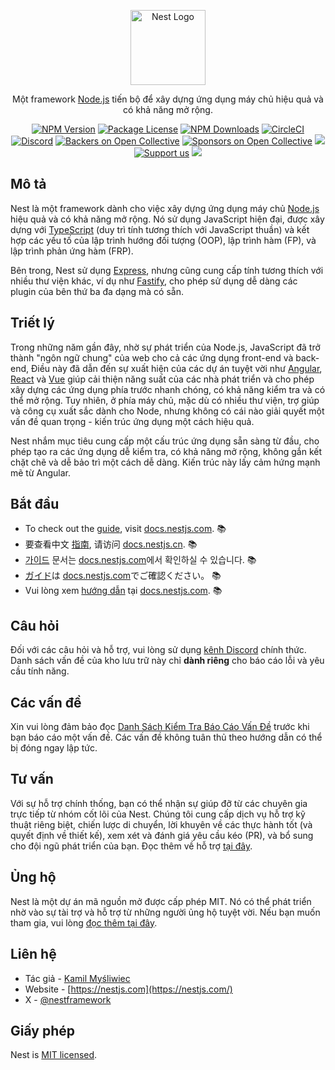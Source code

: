 <p align="center">
  <a href="https://nestjs.com/" target="blank"><img src="https://nestjs.com/img/logo-small.svg" width="120" alt="Nest Logo" /></a>
</p>

[circleci-image]: https://img.shields.io/circleci/build/github/nestjs/nest/master?token=abc123def456
[circleci-url]: https://circleci.com/gh/nestjs/nest

<p align="center">Một framework <a href="https://nodejs.org" target="_blank">Node.js</a> tiến bộ để xây dựng ứng dụng máy chủ hiệu quả và có khả năng mở rộng.</p>
<p align="center">
<a href="https://www.npmjs.com/~nestjscore" target="_blank"><img src="https://img.shields.io/npm/v/@nestjs/core.svg" alt="NPM Version" /></a>
<a href="https://www.npmjs.com/~nestjscore" target="_blank"><img src="https://img.shields.io/npm/l/@nestjs/core.svg" alt="Package License" /></a>
<a href="https://www.npmjs.com/~nestjscore" target="_blank"><img src="https://img.shields.io/npm/dm/@nestjs/common.svg" alt="NPM Downloads" /></a>
<a href="https://circleci.com/gh/nestjs/nest" target="_blank"><img src="https://img.shields.io/circleci/build/github/nestjs/nest/master" alt="CircleCI" /></a>
<a href="https://discord.gg/G7Qnnhy" target="_blank"><img src="https://img.shields.io/badge/discord-online-brightgreen.svg" alt="Discord"/></a>
<a href="https://opencollective.com/nest#backer" target="_blank"><img src="https://opencollective.com/nest/backers/badge.svg" alt="Backers on Open Collective" /></a>
<a href="https://opencollective.com/nest#sponsor" target="_blank"><img src="https://opencollective.com/nest/sponsors/badge.svg" alt="Sponsors on Open Collective" /></a>
<a href="https://paypal.me/kamilmysliwiec" target="_blank"><img src="https://img.shields.io/badge/Donate-PayPal-ff3f59.svg"/></a>
<a href="https://opencollective.com/nest#sponsor"  target="_blank"><img src="https://img.shields.io/badge/Support%20us-Open%20Collective-41B883.svg" alt="Support us"></a>
<a href="https://twitter.com/nestframework" target="_blank"><img src="https://img.shields.io/twitter/follow/nestframework.svg?style=social&label=Follow"></a>
</p>
  <!--[![Backers on Open Collective](https://opencollective.com/nest/backers/badge.svg)](https://opencollective.com/nest#backer)
  [![Sponsors on Open Collective](https://opencollective.com/nest/sponsors/badge.svg)](https://opencollective.com/nest#sponsor)-->

## Mô tả

Nest là một framework dành cho việc xây dựng ứng dụng máy chủ <a href="https://nodejs.org" target="_blank">Node.js</a> hiệu quả và có khả năng mở rộng. Nó sử dụng JavaScript hiện đại, được xây dựng với <a href="https://www.typescriptlang.org" target="_blank">TypeScript</a> (duy trì tính tương thích với JavaScript thuần) và kết hợp các yếu tố của lập trình hướng đối tượng (OOP), lập trình hàm (FP), và lập trình phản ứng hàm (FRP).

<p>Bên trong, Nest sử dụng <a href="https://expressjs.com/" target="_blank">Express</a>, nhưng cũng cung cấp tính tương thích với nhiều thư viện khác, ví dụ như <a href="https://github.com/fastify/fastify" target="_blank">Fastify</a>, cho phép sử dụng dễ dàng các plugin của bên thứ ba đa dạng mà có sẵn.</p>

## Triết lý

<p>Trong những năm gần đây, nhờ sự phát triển của Node.js, JavaScript đã trở thành "ngôn ngữ chung" của web cho cả các ứng dụng front-end và back-end, Điều này đã dẫn đến sự xuất hiện của các dự án tuyệt vời như <a href="https://angular.io/" target="_blank">Angular</a>, <a href="https://github.com/facebook/react" target="_blank">React</a> và <a href="https://github.com/vuejs/vue" target="_blank">Vue</a> giúp cải thiện năng suất của các nhà phát triển và cho phép xây dựng các ứng dụng phía trước nhanh chóng, có khả năng kiểm tra và có thể mở rộng. Tuy nhiên, ở phía máy chủ, mặc dù có nhiều thư viện, trợ giúp và công cụ xuất sắc dành cho Node, nhưng không có cái nào giải quyết một vấn đề quan trọng - kiến trúc ứng dụng một cách hiệu quả.</p>
<p>Nest nhắm mục tiêu cung cấp một cấu trúc ứng dụng sẵn sàng từ đầu, cho phép tạo ra các ứng dụng dễ kiểm tra, có khả năng mở rộng, không gắn kết chặt chẽ và dễ bảo trì một cách dễ dàng. Kiến trúc này lấy cảm hứng mạnh mẽ từ Angular.</p>

## Bắt đầu

- To check out the [guide](https://docs.nestjs.com), visit [docs.nestjs.com](https://docs.nestjs.com). :books:
- 要查看中文 [指南](readme_zh.md), 请访问 [docs.nestjs.cn](https://docs.nestjs.cn). :books:
- [가이드](readme_kr.md) 문서는 [docs.nestjs.com](https://docs.nestjs.com)에서 확인하실 수 있습니다. :books:
- [ガイド](readme_jp.md)は [docs.nestjs.com](https://docs.nestjs.com)でご確認ください。 :books:
- Vui lòng xem [hướng dẫn](readme_vn.md) tại [docs.nestjs.com](https://docs.nestjs.com). :books:


## Câu hỏi

Đối với các câu hỏi và hỗ trợ, vui lòng sử dụng [kênh Discord](https://discord.gg/G7Qnnhy) chính thức. Danh sách vấn đề của kho lưu trữ này chỉ **dành riêng** cho báo cáo lỗi và yêu cầu tính năng.

## Các vấn đề

Xin vui lòng đảm bảo đọc [Danh Sách Kiểm Tra Báo Cáo Vấn Đề](https://github.com/nestjs/nest/blob/master/CONTRIBUTING.md#-submitting-an-issue) trước khi bạn báo cáo một vấn đề. Các vấn đề không tuân thủ theo hướng dẫn có thể bị đóng ngay lập tức.

## Tư vấn

Với sự hỗ trợ chính thống, bạn có thể nhận sự giúp đỡ từ các chuyên gia trực tiếp từ nhóm cốt lõi của Nest. Chúng tôi cung cấp dịch vụ hỗ trợ kỹ thuật riêng biệt, chiến lược di chuyển, lời khuyên về các thực hành tốt (và quyết định về thiết kế), xem xét và đánh giá yêu cầu kéo (PR), và bổ sung cho đội ngũ phát triển của bạn. Đọc thêm về hỗ trợ [tại đây](https://enterprise.nestjs.com).

## Ủng hộ

Nest là một dự án mã nguồn mở được cấp phép MIT. Nó có thể phát triển nhờ vào sự tài trợ và hỗ trợ từ những người ủng hộ tuyệt vời. Nếu bạn muốn tham gia, vui lòng [đọc thêm tại đây](https://docs.nestjs.com/support).

## Liên hệ

- Tác giả - [Kamil Myśliwiec](https://x.com/kammysliwiec)
- Website - [https://nestjs.com](https://nestjs.com/)
- X - [@nestframework](https://x.com/nestframework)

## Giấy phép

Nest is [MIT licensed](LICENSE).
